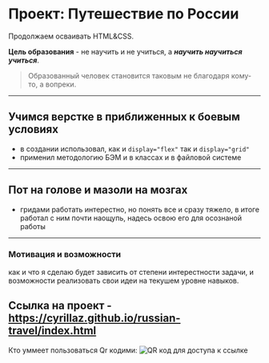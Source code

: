 # Проект: Путешествие по России
Продолжаем осваивать HTML&CSS.

**Цель образования** - не научить и не учиться, а ***научить научиться учиться***.
>Образованный человек становится таковым не благодаря кому-то, а вопреки.

---------------------
## Учимся верстке в приближенных к боевым условиях
- в создании использовал, как и ```display="flex"``` так и ```display="grid"```
- применил методологию БЭМ и в классах и в файловой системе
---------------------
## Пот на голове и мазоли на мозгах
- гридами работать интерестно, но понять все и сразу тяжело, в итоге работал с ним почти наощупь, надесь освою его для осознаной работы

---------------------
### Мотивация и возможности
как и что я сделаю будет зависить от степени интерестности задачи, и возможности реализовать свои идеи на текушем уровне навыков.

Ссылка на проект - https://cyrillaz.github.io/russian-travel/index.html 
---------------------
Кто уммеет пользоваться Qr кодими:
![QR код для доступа к ссылке](http://qrcoder.ru/code/?https%3A%2F%2Fcyrillaz.github.io%2Frussian-travel%2Findex.html&4&0)
